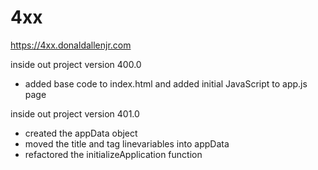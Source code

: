 # 4xx

https://4xx.donaldallenjr.com

inside out project version 400.0
- added base code to index.html and added initial JavaScript to app.js page

inside out project version 401.0
- created the appData object
- moved the title and tag linevariables into appData
- refactored the initializeApplication function